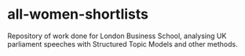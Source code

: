# all-women-shortlists

Repository of work done for London Business School, analysing UK parliament speeches with Structured Topic Models and other methods.
